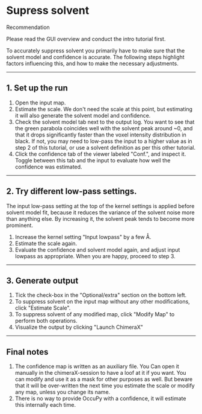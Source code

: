 # Supress solvent

<div class="admonition hint">
<p class="admonition-title">Recommendation</p>
<p>
Please read the GUI overview and conduct the intro tutorial first.
</p>
</div>


To accurately suppress solvent you primarily have to make sure that the solvent model and confidence is accurate. 
The following steps highlight factors influencing this, and how to make the necessary adjustments. 

---

## 1. Set up the run
1. Open the input map. 
2. Estimate the scale. We don't need the scale at this point, but estimating it will 
   also generate the solvent model and confidence. 
3. Check the solvent model tab next to the output log. You want to see that the green parabola coincides well with 
   the solvent peak around ~0, and that it drops significantly faster than the voxel intensity distribution in black.
   If not, you may need to low-pass the input to a higher value as in step 2 of this tutorial, or use a solvent 
   definition as per this other tutorial. 
4. Click the confidence tab of the viewer labeled "Conf.", and inspect it. Toggle between this tab and the input to 
   evaluate how well the confidence was estimated.  

---

## 2. Try different low-pass settings.
The input low-pass setting at the top of the kernel settings is applied before solvent model fit, because it reduces 
the variance of the solvent noise more than anything else. By increasing it, the solvent peak tends to become more 
prominent.

1. Increase the kernel setting "Input lowpass" by a few Å. 
2. Estimate the scale again.
3. Evaluate the confidence and solvent model again, and adjust input lowpass as appropriate. When you are happy, 
   proceed to step 3.

---

## 3. Generate output
1. Tick the check-box in the "Optional/extra" section on the bottom left. 
2. To suppress solvent on the input map without any other modifications, click "Estimate Scale".
3. To suppress solvent of any modified map, click "Modify Map" to perform both operations. 
4. Visualize the output by clicking "Launch ChimeraX"

---

## Final notes 

1. The confidence map is written as an auxiliary file. You Can open it manually in the chimeraX-session to have a loof 
at it if you want. You can modify and use it as a mask for other purposes as well. But beware that it will be 
over-written the next time you estimate the scale or modify any map, unless you change its name. 
2. There is no way to 
provide OccuPy with a confidence, it will estimate this internally each time.
